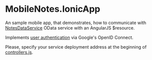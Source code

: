 # MobileNotes.IonicApp

An sample mobile app, that demonstrates, how to communicate with [NotesDataService](https://github.com/scale-tone/linq2dynamodb/blob/master/Samples/MobileNotes.Web/Services/NotesDataService.svc) OData service with an AngularJS $resource.

Implements [user authentication](https://github.com/scale-tone/linq2dynamodb/blob/master/Samples/MobileNotes.IonicApp/www/js/services.js) via Google's OpenID Connect.

Please, specify your service deployment address at the beginning of [controllers.js](https://github.com/scale-tone/linq2dynamodb/blob/master/Samples/MobileNotes.IonicApp/www/js/controllers.js).
